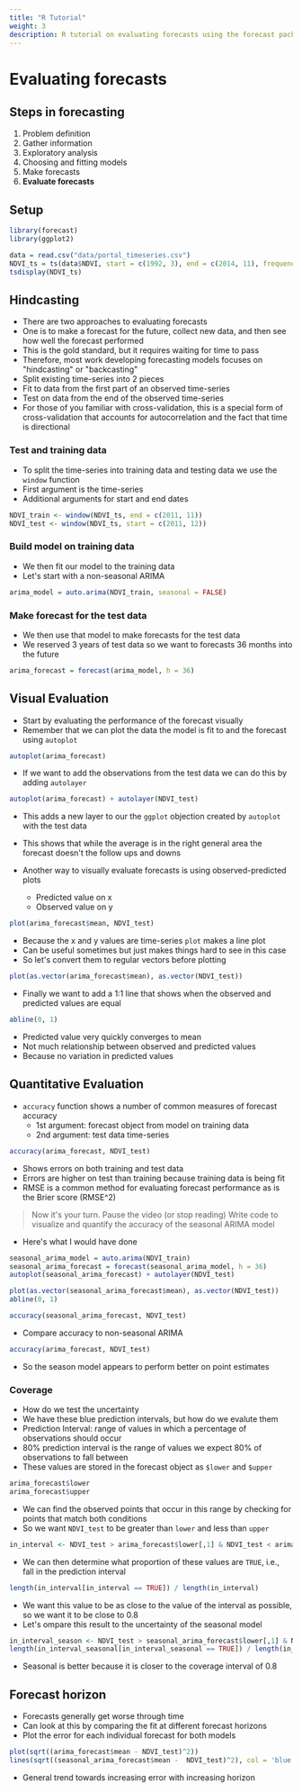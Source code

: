 ```yaml
---
title: "R Tutorial"
weight: 3
description: R tutorial on evaluating forecasts using the forecast package
---
```


# Evaluating forecasts

## Steps in forecasting

1. Problem definition
2. Gather information
3. Exploratory analysis
4. Choosing and fitting models
5. Make forecasts
6. **Evaluate forecasts**

## Setup

```r
library(forecast)
library(ggplot2)

data = read.csv("data/portal_timeseries.csv")
NDVI_ts = ts(data$NDVI, start = c(1992, 3), end = c(2014, 11), frequency = 12)
tsdisplay(NDVI_ts)
```

## Hindcasting

* There are two approaches to evaluating forecasts
* One is to make a forecast for the future, collect new data, and then see how well the forecast performed
* This is the gold standard, but it requires waiting for time to pass
* Therefore, most work developing forecasting models focuses on "hindcasting" or "backcasting"
* Split existing time-series into 2 pieces
* Fit to data from the first part of an observed time-series
* Test on data from the end of the observed time-series
* For those of you familiar with cross-validation, this is a special form of cross-validation that accounts for autocorrelation and the fact that time is directional

### Test and training data

* To split the time-series into training data and testing data we use the `window` function
* First argument is the time-series
* Additional arguments for start and end dates

```r
NDVI_train <- window(NDVI_ts, end = c(2011, 11))
NDVI_test <- window(NDVI_ts, start = c(2011, 12))
```

### Build model on training data

* We then fit our model to the training data
* Let's start with a non-seasonal ARIMA

```r
arima_model = auto.arima(NDVI_train, seasonal = FALSE)
```

### Make forecast for the test data

* We then use that model to make forecasts for the test data
* We reserved 3 years of test data so we want to forecasts 36 months into the future

```r
arima_forecast = forecast(arima_model, h = 36)
```

## Visual Evaluation

* Start by evaluating the performance of the forecast visually
* Remember that we can plot the data the model is fit to and the forecast using `autoplot`

```r
autoplot(arima_forecast)
```

* If we want to add the observations from the test data we can do this by adding `autolayer`

```r
autoplot(arima_forecast) + autolayer(NDVI_test)
```

* This adds a new layer to our the `ggplot` objection created by `autoplot` with the test data
* This shows that while the average is in the right general area the forecast doesn't the follow ups and downs

* Another way to visually evaluate forecasts is using observed-predicted plots
  * Predicted value on x
  * Observed value on y

```r
plot(arima_forecast$mean, NDVI_test)
```

* Because the x and y values are time-series `plot` makes a line plot
* Can be useful sometimes but just makes things hard to see in this case
* So let's convert them to regular vectors before plotting

```r
plot(as.vector(arima_forecast$mean), as.vector(NDVI_test))
```

* Finally we want to add a 1:1 line that shows when the observed and predicted values are equal

```r
abline(0, 1)
```

* Predicted value very quickly converges to mean
* Not much relationship between observed and predicted values
* Because no variation in predicted values

## Quantitative Evaluation

* `accuracy` function shows a number of common measures of forecast accuracy
  * 1st argument: forecast object from model on training data
  * 2nd argument: test data time-series

```r
accuracy(arima_forecast, NDVI_test)
```

* Shows errors on both training and test data
* Errors are higher on test than training because training data is being fit
* RMSE is a common method for evaluating forecast performance as is the Brier score
  (RMSE^2)

> Now it's your turn.
> Pause the video (or stop reading)
> Write code to visualize and quantify the accuracy of the seasonal ARIMA model

* Here's what I would have done

```r
seasonal_arima_model = auto.arima(NDVI_train)
seasonal_arima_forecast = forecast(seasonal_arima_model, h = 36)
autoplot(seasonal_arima_forecast) + autolayer(NDVI_test)

plot(as.vector(seasonal_arima_forecast$mean), as.vector(NDVI_test))
abline(0, 1)

accuracy(seasonal_arima_forecast, NDVI_test)
```

* Compare accuracy to non-seasonal ARIMA

```r
accuracy(arima_forecast, NDVI_test)
```

* So the season model appears to perform better on point estimates

### Coverage

* How do we test the uncertainty
* We have these blue prediction intervals, but how do we evalute them
* Prediction Interval: range of values in which a percentage of observations
  should occur
* 80% prediction interval is the range of values we expect 80% of observations to fall between
* These values are stored in the forecast object as `$lower` and `$upper`

```r
arima_forecast$lower
arima_forecast$upper
```

* We can find the observed points that occur in this range by checking for points that match both conditions
* So we want `NDVI_test` to be greater than `lower` and less than `upper`

```r
in_interval <- NDVI_test > arima_forecast$lower[,1] & NDVI_test < arima_forecast$upper[,1]
```

* We can then determine what proportion of these values are `TRUE`, i.e., fall in the prediction interval

```r
length(in_interval[in_interval == TRUE]) / length(in_interval)
```

* We want this value to be as close to the value of the interval as possible, so we want it to be close to 0.8
* Let's ompare this result to the uncertainty of the seasonal model

```r
in_interval_season <- NDVI_test > seasonal_arima_forecast$lower[,1] & NDVI_test < seasonal_arima_forecast$upper[,1]
length(in_interval_seasonal[in_interval_seasonal == TRUE]) / length(in_interval_seasonal)
```

* Seasonal is better because it is closer to the coverage interval of 0.8

## Forecast horizon

* Forecasts generally get worse through time
* Can look at this by comparing the fit at different forecast horizons
* Plot the error for each individual forecast for both models

```r
plot(sqrt((arima_forecast$mean - NDVI_test)^2))
lines(sqrt((seasonal_arima_forecast$mean -  NDVI_test)^2), col = 'blue')
```

* General trend towards increasing error with increasing horizon